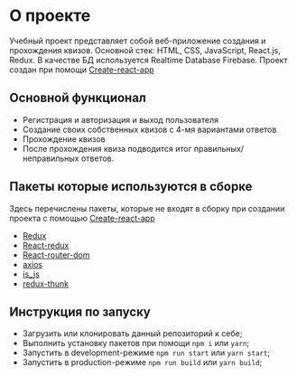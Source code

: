 # О проекте

Учебный проект представляет собой веб-приложение создания и прохождения квизов.
Основной стек: HTML, CSS, JavaScript, React.js, Redux.
В качестве БД используется Realtime Database Firebase.
Проект создан при помощи [Create-react-app](https://create-react-app.dev/ "Create-react-app")

## Основной функционал

+ Регистрация и авторизация и выход пользователя
+ Создание своих собственных квизов с 4-мя вариантами ответов
+ Прохождение квизов
+ После прохождения квиза подводится итог правильных/неправильных ответов.

## Пакеты которые используются в сборке

Здесь перечислены пакеты, которые не входят в сборку при создании проекта с помощью [Create-react-app](https://create-react-app.dev/ "Create-react-app")

+ [Redux](https://www.npmjs.com/package/redux "Redux")
+ [React-redux](https://www.npmjs.com/package/react-redux "React-redux")
+ [React-router-dom](https://www.npmjs.com/package/react-router-dom "React-router-dom")
+ [axios](https://www.npmjs.com/package/axios "axios")
+ [is_js](https://www.npmjs.com/package/is_js "is_js")
+ [redux-thunk](https://www.npmjs.com/package/redux-thunk "redux-thunk")


## Инструкция по запуску
+ Загрузить или клонировать данный репозиторий к себе;
+ Выполнить установку пакетов  при помощи `npm i` или `yarn`;
+ Запустить в development-режиме `npm run start` или `yarn start`;
+ Запустить в production-режиме `npm run build` или `yarn build`;

